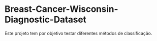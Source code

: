 # Breast-Cancer-Wisconsin-Diagnostic-Dataset
Este projeto tem por objetivo testar diferentes métodos de classificação.
